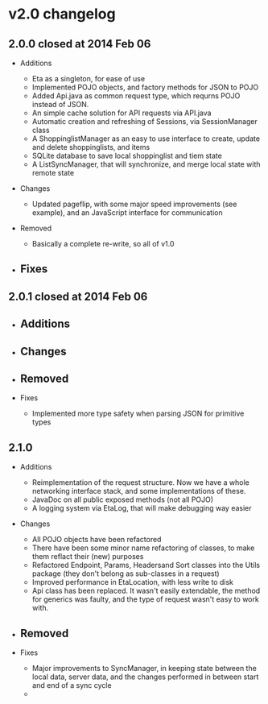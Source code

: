 # v2.0 changelog

## 2.0.0 closed at 2014 Feb 06

- Additions
  - Eta as a singleton, for ease of use
  - Implemented POJO objects, and factory methods for JSON to POJO
  - Added Api.java as common request type, which requrns POJO instead of JSON.
  - An simple cache solution for API requests via API.java
  - Automatic creation and refreshing of Sessions, via SessionManager class
  - A ShoppinglistManager as an easy to use interface to create, update and delete shoppinglists, and items
  - SQLite database to save local shoppinglist and tiem state
  - A ListSyncManager, that will synchronize, and merge local state with remote state

- Changes
  - Updated pageflip, with some major speed improvements (see example), and an JavaScript interface for communication

- Removed
  - Basically a complete re-write, so all of v1.0

- Fixes
  - 

## 2.0.1 closed at 2014 Feb 06

- Additions
  - 

- Changes
  - 

- Removed
  - 

- Fixes
  - Implemented more type safety when parsing JSON for primitive types


## 2.1.0

- Additions
  - Reimplementation of the request structure. Now we have a whole networking interface stack, and some implementations of these.
  - JavaDoc on all public exposed methods (not all POJO)
  - A logging system via EtaLog, that will make debugging way easier

- Changes
  - All POJO objects have been refactored
  - There have been some minor name refactoring of classes, to make them reflact their (new) purposes
  - Refactored Endpoint, Params, Headersand Sort classes into the Utils package (they don't belong as sub-classes in a request)
  - Improved performance in EtaLocation, with less write to disk
  - Api class has been replaced. It wasn't easily extendable, the method for generics was faulty, and the type of request wasn't easy to work with.

- Removed
  - 

- Fixes
  - Major improvements to SyncManager, in keeping state between the local data,
server data, and the changes performed in between start and end of a sync cycle
  - 


